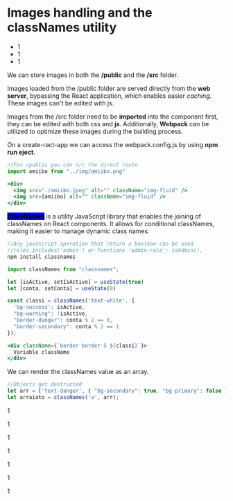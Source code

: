 # Images handling and the classNames utility

* 1
* 1
* 1

We can store images in both the **/public** and the **/src** folder.

Images loaded from the /public folder are served directly from the **web server**, bypassing the React application, which enables easier _caching_. These images can't be edited with js.

Images from the /src folder need to be **imported** into the component first, they can be edited with both css and **js**. Additionally, **Webpack** can be utilized to optimize these images during the building process.

On a create-ract-app we can access the webpack.config.js by using **npm run eject**.

```jsx
//For /public you can src the direct route 
import amiibo from "../img/amiibo.png"

<div>
  <img src="./amiibo.jpeg" alt="" className="img-fluid" />
  <img src={amiibo} alt="" className="img-fluid" />
</div>
```

<mark style="background-color:blue;">**ClassNames**</mark> is a utility JavaScript library that enables the joining of classNames on React components. It allows for conditional classNames, making it easier to manage dynamic class names.

```jsx
//Any javascript operation that return a boolean can be used
//roles.includes('admin') or functions 'admin-role': isAdmin(),
npm install classnames

import classNames from "classnames";

let [isActive, setIsActive] = useState(true)
let [conta, setConta] = useState(0)

const classi = classNames('text-white', {
  'bg-success': isActive,
  "bg-warning": !isActive,
  "border-danger": conta % 2 == 0,
  "border-secondary": conta % 2 == 1
});

<div className={`border border-5 ${classi}`}>
  Variable className
</div>
```

We can render the classNames value as an array.

```jsx
//Objects get destructed
let arr = ['text-danger', { "bg-secondary": true, "bg-primary": false }];
let arraiato = classNames('a', arr);
```

1

1

1

1

1

1

1
